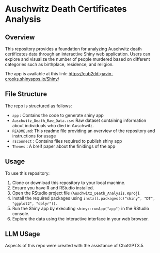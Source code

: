 # Auschwitz Death Certificates Analysis

## Overview

This repository provides a foundation for analyzing Auschwitz death certificates data through an interactive Shiny web application. Users can explore and visualize the number of people murdered based on different categories such as birthplace, residence, and religion.

The app is available at this link: https://cub2dd-gavin-crooks.shinyapps.io/Shiny/ 

## File Structure

The repo is structured as follows:
- `app` : Contains the code to generate shiny app
- `Auschwitz_Death_Raw_Data.csv`: Raw dataset containing information about individuals who died in Auschwitz.
- `README.md`: This readme file providing an overview of the repository and instructions for usage
- `rsconnect` : Contains files required to publish shiny app
- `Themes` : A breif paper about the finidings of the app

  
## Usage

To use this repository:

1. Clone or download this repository to your local machine.
2. Ensure you have R and RStudio installed.
3. Open the RStudio project file (`Auschwitz_Death_Analysis.Rproj`).
4. Install the required packages using `install.packages(c("shiny", "DT", "ggplot2", "dplyr"))`.
5. Run the Shiny app by executing `shiny::runApp("app")` in the RStudio console.
6. Explore the data using the interactive interface in your web browser.

## LLM USage 
Aspects of this repo were created with the assistance of ChatGPT3.5. 